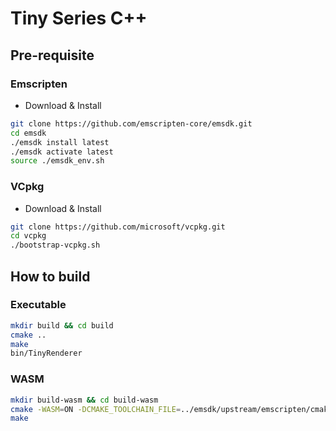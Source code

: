# Tiny Series C++

## Pre-requisite

### Emscripten

- Download & Install

```zsh
git clone https://github.com/emscripten-core/emsdk.git
cd emsdk
./emsdk install latest
./emsdk activate latest
source ./emsdk_env.sh
```

### VCpkg

- Download & Install

```zsh
git clone https://github.com/microsoft/vcpkg.git
cd vcpkg
./bootstrap-vcpkg.sh
```

## How to build

### Executable

```zsh
mkdir build && cd build
cmake ..
make
bin/TinyRenderer
```

### WASM

```zsh
mkdir build-wasm && cd build-wasm
cmake -WASM=ON -DCMAKE_TOOLCHAIN_FILE=../emsdk/upstream/emscripten/cmake/Modules/Platform/Emscripten.cmake ..
make
````
